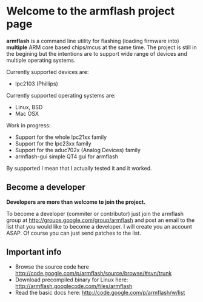 # Welcome to the armflash project page #


**armflash** is a command line utility for flashing (loading firmware into) **multiple** ARM core based chips/mcus at the same time. The project is still in the begining but the intentions are to support wide range of devices and multiple operating systems.

Currently supported devices are:

  * lpc2103 (Phillips)

Currently supported operating systems are:

  * Linux, BSD
  * Mac OSX

Work in progress:
  * Support for the whole lpc21xx family
  * Support for the lpc23xx family
  * Support for the aduc702x (Analog Devices) family
  * armflash-gui simple QT4 gui for armflash

By supported I mean that I actually tested it and it worked.

## Become a developer ##

**Developers are more than welcome to join the project.**

To become a developer (commiter or contributor) just join the armflash group at  	http://groups.google.com/group/armflash and post an email to the list that you would like to become a developer. I will create you an account ASAP. Of course you can just send patches to the list.

## Important info ##

  * Browse the source code here http://code.google.com/p/armflash/source/browse/#svn/trunk
  * Download precompiled binary for Linux here: http://armflash.googlecode.com/files/armflash
  * Read the basic docs here: http://code.google.com/p/armflash/w/list